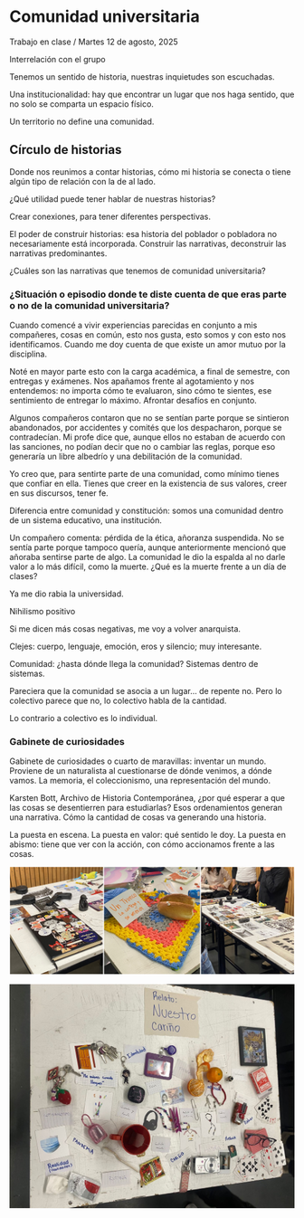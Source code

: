 # Comunidad universitaria

Trabajo en clase / Martes 12 de agosto, 2025

Interrelación con el grupo

Tenemos un sentido de historia, nuestras inquietudes son escuchadas.

Una institucionalidad: hay que encontrar un lugar que nos haga sentido, que no solo se comparta un espacio físico.

Un territorio no define una comunidad.

## Círculo de historias

Donde nos reunimos a contar historias, cómo mi historia se conecta o tiene algún tipo de relación con la de al lado.

¿Qué utilidad puede tener hablar de nuestras historias?

Crear conexiones, para tener diferentes perspectivas.

El poder de construir historias: esa historia del poblador o pobladora no necesariamente está incorporada. Construir las narrativas, deconstruir las narrativas predominantes.

¿Cuáles son las narrativas que tenemos de comunidad universitaria?

### ¿Situación o episodio donde te diste cuenta de que eras parte o no de la comunidad universitaria?

Cuando comencé a vivir experiencias parecidas en conjunto a mis compañeres, cosas en común, esto nos gusta, esto somos y con esto nos identificamos. Cuando me doy cuenta de que existe un amor mutuo por la disciplina.

Noté en mayor parte esto con la carga académica, a final de semestre, con entregas y exámenes. Nos apañamos frente al agotamiento y nos entendemos: no importa cómo te evaluaron, sino cómo te sientes, ese sentimiento de entregar lo máximo. Afrontar desafíos en conjunto.

Algunos compañeros contaron que no se sentían parte porque se sintieron abandonados, por accidentes y comités que los despacharon, porque se contradecían. Mi profe dice que, aunque ellos no estaban de acuerdo con las sanciones, no podían decir que no o cambiar las reglas, porque eso generaría un libre albedrío y una debilitación de la comunidad.

Yo creo que, para sentirte parte de una comunidad, como mínimo tienes que confiar en ella. Tienes que creer en la existencia de sus valores, creer en sus discursos, tener fe.

Diferencia entre comunidad y constitución: somos una comunidad dentro de un sistema educativo, una institución.

Un compañero comenta: pérdida de la ética, añoranza suspendida. No se sentía parte porque tampoco quería, aunque anteriormente mencionó que añoraba sentirse parte de algo. La comunidad le dio la espalda al no darle valor a lo más difícil, como la muerte. ¿Qué es la muerte frente a un día de clases? 

Ya me dio rabia la universidad.

Nihilismo positivo

Si me dicen más cosas negativas, me voy a volver anarquista.

Clejes: cuerpo, lenguaje, emoción, eros y silencio; muy interesante.

Comunidad: ¿hasta dónde llega la comunidad? Sistemas dentro de sistemas.

Pareciera que la comunidad se asocia a un lugar... de repente no. Pero lo colectivo parece que no, lo colectivo habla de la cantidad.

Lo contrario a colectivo es lo individual.

### Gabinete de curiosidades

Gabinete de curiosidades o cuarto de maravillas: inventar un mundo. Proviene de un naturalista al cuestionarse de dónde venimos, a dónde vamos. La memoria, el coleccionismo, una representación del mundo.

Karsten Bott, Archivo de Historia Contemporánea, ¿por qué esperar a que las cosas se desentierren para estudiarlas? Esos ordenamientos generan una narrativa. Cómo la cantidad de cosas va generando una historia.

La puesta en escena.
La puesta en valor: qué sentido le doy.
La puesta en abismo: tiene que ver con la acción, con cómo accionamos frente a las cosas.

![foto](recursos/tei-gabinete02.jpeg)

![foto](recursos/tei-gabinete01.jpg)
